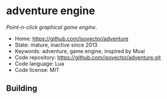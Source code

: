 # adventure engine

_Point-n-click graphical game engine._

- Home: https://github.com/isovector/adventure
- State: mature, inactive since 2013
- Keywords: adventure, game engine, inspired by Moai
- Code repository: https://github.com/isovector/adventure.git
- Code language: Lua
- Code license: MIT

## Building
